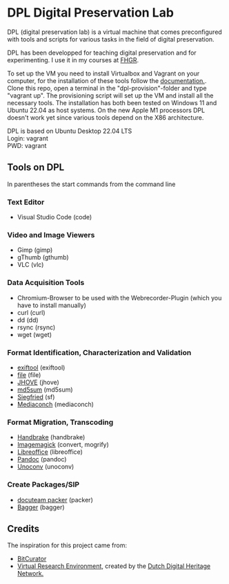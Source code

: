 # DPL Digital Preservation Lab

DPL (digital preservation lab) is a virtual machine that comes preconfigured with tools and scripts for various tasks in the field of digital preservation.
  
DPL has been developped for teaching digital preservation and for experimenting. I use it in my courses at [FHGR](https://www.fhgr.ch/en/).

To set up the VM you need to install Virtualbox and Vagrant on your computer, for the installation of these tools follow the [documentation.](https://www.vagrantup.com/docs/installation). Clone this repo, open a terminal in the "dpl-provision"-folder and type "vagrant up". The provisioning script will set up the VM and install all the necessary tools. The installation has both been tested on Windows 11 and Ubuntu 22.04 as host systems. On the new Apple M1 processors DPL doesn't work yet since various tools depend on the X86 architecture. 
  
DPL is based on Ubuntu Desktop 22.04 LTS  
Login: vagrant  
PWD: vagrant  


## Tools on DPL
In parentheses the start commands from the command line

### Text Editor
- Visual Studio Code (code)

### Video and Image Viewers
- Gimp (gimp)
- gThumb (gthumb)
- VLC (vlc)

### Data Acquisition Tools
- Chromium-Browser to be used with the Webrecorder-Plugin (which you have to install manually)
- curl (curl)
- dd (dd)
- rsync (rsync)
- wget (wget)

### Format Identification, Characterization and Validation
- [exiftool](https://exiftool.org/) (exiftool)
- [file](https://manpages.ubuntu.com/manpages/xenial/man1/file.1.html) (file)
- [JHOVE](https://jhove.openpreservation.org/) (jhove)
- [md5sum](https://man7.org/linux/man-pages/man1/md5sum.1.html) (md5sum)
- [Siegfried](https://www.itforarchivists.com/siegfried/) (sf)
- [Mediaconch](https://mediaarea.net/MediaConch) (mediaconch)

### Format Migration, Transcoding
- [Handbrake](https://handbrake.fr/) (handbrake)
- [Imagemagick](https://imagemagick.org/index.php) (convert, mogrify)
- [Libreoffice](https://libreoffice.org/) (libreoffice)
- [Pandoc](https://pandoc.org/) (pandoc)
- [Unoconv](https://github.com/unoconv/unoconv) (unoconv)

### Create Packages/SIP
- [docuteam packer](https://docs.docuteam.ch/packer) (packer)
- [Bagger](https://github.com/LibraryOfCongress/bagger) (bagger)

## Credits
The inspiration for this project came from:
- [BitCurator](https://github.com/BitCurator)  
- [Virtual Research Environment](https://openpreservation.org/news/virtual-research-environment-1-0-released/), created by the [Dutch Digital Heritage Network.](https://www.netwerkdigitaalerfgoed.nl/en/)


